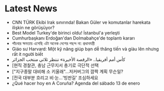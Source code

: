 # Latest News
-  CNN TÜRK Ekibi Irak sınırında! Bakan Güler ve komutanlar harekata ilişkin ne görüşüyor?
-  Best Model Turkey'de birinci oldu! İstanbul'a yerleşti
-  Cumhurbaşkanı Erdoğan'dan Dolmabahçe'de toplantı kararı
-  পাঁচবার ক্ষমতায় এসেছি এটা অনেক দেশের পছন্দ না: প্রধানমন্ত্রী
-  Giáo sư Harvard: Một kỹ năng giúp bạn dễ thăng tiến và giàu lên nhưng rất ít người biết
-  كأس أمم أفريقيا.. «الرقصة الأخيرة» تنتظر ثلاثي منتخب الجزائر
-  [현직 경찰관, 충남 근무지서 총기로 극단적 선택
-  ["지구종말 대비해 소 키울래"…저커버그의 깜짝 계획 무슨일?
-  [전국 대부분 흐리고 비·눈…‘빙판길’ 조심하세요
-  ¿Qué hacer hoy en A Coruña? Agenda del sábado 13 de enero

